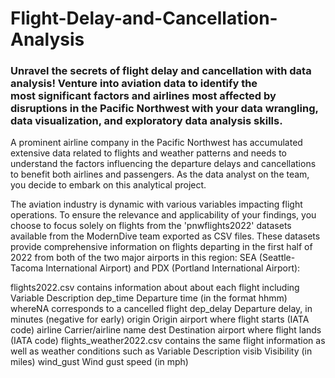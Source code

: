 # Flight-Delay-and-Cancellation-Analysis
### Unravel the secrets of flight delay and cancellation with data analysis! Venture into aviation data to identify the most significant factors and airlines most affected by disruptions in the Pacific Northwest with your data wrangling, data visualization, and exploratory data analysis skills.

A prominent airline company in the Pacific Northwest has accumulated extensive data related to flights and weather patterns and needs to understand the factors influencing the departure delays and cancellations to benefit both airlines and passengers. As the data analyst on the team, you decide to embark on this analytical project.

The aviation industry is dynamic with various variables impacting flight operations. To ensure the relevance and applicability of your findings, you choose to focus solely on flights from the 'pnwflights2022' datasets available from the ModernDive team exported as CSV files. These datasets provide comprehensive information on flights departing in the first half of 2022 from both of the two major airports in this region: SEA (Seattle-Tacoma International Airport) and PDX (Portland International Airport):

flights2022.csv contains information about about each flight including
Variable	Description
dep_time	Departure time (in the format hhmm) whereNA corresponds to a cancelled flight
dep_delay	Departure delay, in minutes (negative for early)
origin	Origin airport where flight starts (IATA code)
airline	Carrier/airline name
dest	Destination airport where flight lands (IATA code)
flights_weather2022.csv contains the same flight information as well as weather conditions such as
Variable	Description
visib	Visibility (in miles)
wind_gust	Wind gust speed (in mph)

